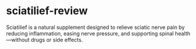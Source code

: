 # sciatilief-review
Sciatilief is a natural supplement designed to relieve sciatic nerve pain by reducing inflammation, easing nerve pressure, and supporting spinal health—without drugs or side effects.
